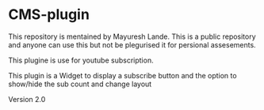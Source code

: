 # CMS-plugin


This repository is mentained by Mayuresh Lande.
This is a public repository and anyone can use this but not be plegurised it for persional assesements.


This plugine is use for youtube subscription.


This plugin is a Widget to display a subscribe button and the option to show/hide the sub count and change layout

Version
2.0
